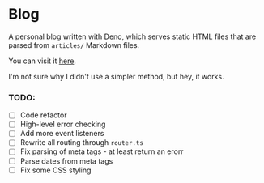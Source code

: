 # <div style="align:center">Blog</div>

A personal blog written with [Deno](https://github.com/denoland/deno), which serves static HTML files that are parsed from `articles/` Markdown files.

You can visit it [here](http://hum.sh).

I'm not sure why I didn't use a simpler method, but hey, it works.

### TODO:
  - [ ] Code refactor
  - [ ] High-level error checking
  - [ ] Add more event listeners
  - [ ] Rewrite all routing through `router.ts`
  - [ ] Fix parsing of meta tags - at least return an erorr
  - [ ] Parse dates from meta tags
  - [ ] Fix some CSS styling
